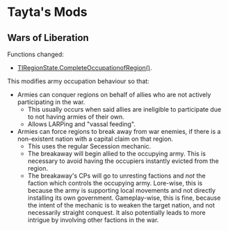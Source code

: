 # Tayta's Mods

## Wars of Liberation

Functions changed:
- [TIRegionState.CompleteOccupationofRegion()](mods/tayta/code%20mods/liberation_wars.cs).

This modifies army occupation behaviour so that:
- Armies can conquer regions on behalf of allies who are not actively participating in the war.
  - This usually occurs when said allies are ineligible to participate due to not having armies of their own.
  - Allows LARPing and "vassal feeding".
- Armies can force regions to break away from war enemies, if there is a non-existent nation with a capital claim on that region.
  - This uses the regular Secession mechanic.
  - The breakaway will begin allied to the occupying army. This is necessary to avoid having the occupiers instantly evicted from the region.
  - The breakaway's CPs will go to unresting factions and _not_ the faction which controls the occupying army. Lore-wise, this is because the army is supporting local movements and not directly installing its own government. Gameplay-wise, this is fine, because the intent of the mechanic is to weaken the target nation, and not necessarily straight conquest. It also potentially leads to more intrigue by involving other factions in the war.
